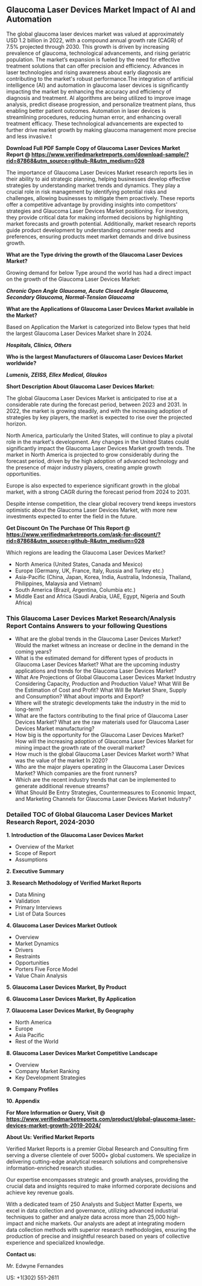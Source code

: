 <h2>Glaucoma Laser Devices Market Impact of AI and Automation</h2>The global glaucoma laser devices market was valued at approximately USD 1.2 billion in 2022, with a compound annual growth rate (CAGR) of 7.5% projected through 2030. This growth is driven by increasing prevalence of glaucoma, technological advancements, and rising geriatric population. The market’s expansion is fueled by the need for effective treatment solutions that can offer precision and efficiency. Advances in laser technologies and rising awareness about early diagnosis are contributing to the market's robust performance.The integration of artificial intelligence (AI) and automation in glaucoma laser devices is significantly impacting the market by enhancing the accuracy and efficiency of diagnosis and treatment. AI algorithms are being utilized to improve image analysis, predict disease progression, and personalize treatment plans, thus enabling better patient outcomes. Automation in laser devices is streamlining procedures, reducing human error, and enhancing overall treatment efficacy. These technological advancements are expected to further drive market growth by making glaucoma management more precise and less invasive.t</p><p id="" class=""><strong>Download Full PDF Sample Copy of Glaucoma Laser Devices Market Report @ <a href="https://www.verifiedmarketreports.com/download-sample/?rid=87868&utm_source=github-R&utm_medium=028" target="_blank">https://www.verifiedmarketreports.com/download-sample/?rid=87868&utm_source=github-R&utm_medium=028</a></strong></p><p>The importance of&nbsp;Glaucoma Laser Devices Market research reports lies in their ability to aid strategic planning, helping businesses develop effective strategies by understanding market trends and dynamics. They play a crucial role in risk management by identifying potential risks and challenges, allowing businesses to mitigate them proactively. These reports offer a competitive advantage by providing insights into competitors' strategies and Glaucoma Laser Devices Market positioning. For investors, they provide critical data for making informed decisions by highlighting market forecasts and growth potential. Additionally, market research reports guide product development by understanding consumer needs and preferences, ensuring products meet market demands and drive business growth.</p><p><strong>What are the&nbsp;Type driving the growth of the Glaucoma Laser Devices Market?</strong></p><p id="" class="">Growing demand for below Type around the world has had a direct impact on the growth of the Glaucoma Laser Devices Market:</p><em><strong>Chronic Open Angle Glaucoma, Acute Closed Angle Glaucoma, Secondary Glaucoma, Normal-Tension Glaucoma</strong></em></p><strong>What are the&nbsp;Applications&nbsp;of Glaucoma Laser Devices Market available in the Market?</strong></p><p id="" class="">Based on Application the Market is categorized into Below types that held the largest Glaucoma Laser Devices Market share In 2024.</p><em><strong>Hospitals, Clinics, Others</strong></em></p><strong>Who is the largest Manufacturers of Glaucoma Laser Devices Market worldwide?</strong></p><p><em><strong>Lumenis, ZEISS, Ellex Medical, Glaukos</strong></em></p><p id="" class=""><strong>Short Description About Glaucoma Laser Devices Market:</strong></p><p>The global Glaucoma Laser Devices Market is anticipated to rise at a considerable rate during the forecast period, between 2023 and 2031. In 2022, the market is growing steadily, and with the increasing adoption of strategies by key players, the market is expected to rise over the projected horizon.</p><p>North America, particularly the United States, will continue to play a pivotal role in the market's development. Any changes in the United States could significantly impact the Glaucoma Laser Devices Market growth trends. The market in North America is projected to grow considerably during the forecast period, driven by the high adoption of advanced technology and the presence of major industry players, creating ample growth opportunities.</p><p>Europe is also expected to experience significant growth in the global market, with a strong CAGR during the forecast period from 2024 to 2031.</p><p>Despite intense competition, the clear global recovery trend keeps investors optimistic about the Glaucoma Laser Devices Market, with more new investments expected to enter the field in the future.</p><p id="" class=""><strong>Get Discount On The Purchase Of This Report @ <a href="https://www.verifiedmarketreports.com/ask-for-discount/?rid=87868&utm_source=github-R&utm_medium=028" target="_blank">https://www.verifiedmarketreports.com/ask-for-discount/?rid=87868&utm_source=github-R&utm_medium=028</a></strong></p>Which regions are leading the Glaucoma Laser Devices Market?</p><ul><li>North America (United States, Canada and Mexico)</li><li>Europe (Germany, UK, France, Italy, Russia and Turkey etc.)</li><li>Asia-Pacific (China, Japan, Korea, India, Australia, Indonesia, Thailand, Philippines, Malaysia and Vietnam)</li><li>South America (Brazil, Argentina, Columbia etc.)</li><li>Middle East and Africa (Saudi Arabia, UAE, Egypt, Nigeria and South Africa)</li></ul><h3 id="" class="">This Glaucoma Laser Devices Market Research/Analysis Report Contains Answers to your following Questions</h3><ul><li>What are the global trends in the Glaucoma Laser Devices Market? Would the market witness an increase or decline in the demand in the coming years?</li><li>What is the estimated demand for different types of products in Glaucoma Laser Devices Market? What are the upcoming industry applications and trends for the Glaucoma Laser Devices Market?</li><li>What Are Projections of Global Glaucoma Laser Devices Market Industry Considering Capacity, Production and Production Value? What Will Be the Estimation of Cost and Profit? What Will Be Market Share, Supply and Consumption? What about imports and Export?</li><li>Where will the strategic developments take the industry in the mid to long-term?</li><li>What are the factors contributing to the final price of Glaucoma Laser Devices Market? What are the raw materials used for Glaucoma Laser Devices Market manufacturing?</li><li>How big is the opportunity for the Glaucoma Laser Devices Market? How will the increasing adoption of Glaucoma Laser Devices Market for mining impact the growth rate of the overall market?</li><li>How much is the global Glaucoma Laser Devices Market worth? What was the value of the market In 2020?</li><li>Who are the major players operating in the Glaucoma Laser Devices Market? Which companies are the front runners?</li><li>Which are the recent industry trends that can be implemented to generate additional revenue streams?</li><li>What Should Be Entry Strategies, Countermeasures to Economic Impact, and Marketing Channels for Glaucoma Laser Devices Market Industry?</li></ul><h3 id="" class="">Detailed TOC of Global Glaucoma Laser Devices Market Research Report, 2024-2030</h3><p id="" class=""><strong>1. Introduction of the Glaucoma Laser Devices Market</strong></p><ul><li>Overview of the Market</li><li>Scope of Report</li><li>Assumptions</li></ul><p id="" class=""><strong>2. Executive Summary</strong></p><p id="" class=""><strong>3. Research Methodology of Verified Market Reports</strong></p><ul><li>Data Mining</li><li>Validation</li><li>Primary Interviews</li><li>List of Data Sources</li></ul><p id="" class=""><strong>4. Glaucoma Laser Devices Market Outlook</strong></p><ul><li>Overview</li><li>Market Dynamics</li><li>Drivers</li><li>Restraints</li><li>Opportunities</li><li>Porters Five Force Model</li><li>Value Chain Analysis</li></ul><p id="" class=""><strong>5. Glaucoma Laser Devices Market, By Product</strong></p><p id="" class=""><strong>6. Glaucoma Laser Devices Market, By Application</strong></p><p id="" class=""><strong>7. Glaucoma Laser Devices Market, By Geography</strong></p><ul><li>North America</li><li>Europe</li><li>Asia Pacific</li><li>Rest of the World</li></ul><p id="" class=""><strong>8. Glaucoma Laser Devices Market Competitive Landscape</strong></p><ul><li>Overview</li><li>Company Market Ranking</li><li>Key Development Strategies</li></ul><p id="" class=""><strong>9. Company Profiles</strong></p><p id="" class=""><strong>10. Appendix</strong></p><p id="" class=""><strong>For More Information or Query, Visit @ <a href="https://www.verifiedmarketreports.com/product/global-glaucoma-laser-devices-market-growth-2019-2024/" target="_blank">https://www.verifiedmarketreports.com/product/global-glaucoma-laser-devices-market-growth-2019-2024/</a></strong></p><p id="" class=""><strong>About Us: Verified Market Reports</strong></p><p id="" class="">Verified Market Reports is a premier Global Research and Consulting firm serving a diverse clientele of over 5000+ global customers. We specialize in delivering cutting-edge analytical research solutions and comprehensive information-enriched research studies.</p><p id="" class="">Our expertise encompasses strategic and growth analyses, providing the crucial data and insights required to make informed corporate decisions and achieve key revenue goals.</p><p id="" class="">With a dedicated team of 250 Analysts and Subject Matter Experts, we excel in data collection and governance, utilizing advanced industrial techniques to gather and analyze data across more than 25,000 high-impact and niche markets. Our analysts are adept at integrating modern data collection methods with superior research methodologies, ensuring the production of precise and insightful research based on years of collective experience and specialized knowledge.</p><p id="" class=""><strong>Contact us:</strong></p><p id="" class="">Mr. Edwyne Fernandes</p><p id="" class="">US: +1(302) 551-2611</p>